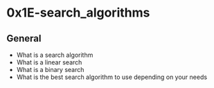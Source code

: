 # 0x1E-search_algorithms

## General
- What is a search algorithm
- What is a linear search
- What is a binary search
- What is the best search algorithm to use depending on your needs
